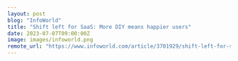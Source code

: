 ```yaml
---
layout: post
blog: "InfoWorld"
title: "Shift left for SaaS: More DIY means happier users"
date: 2023-07-07T09:00:00Z
image: images/infoworld.png
remote_url: "https://www.infoworld.com/article/3701929/shift-left-for-saas-more-diy-means-happier-users.html#tk.rss_applicationdevelopment"
---
```

